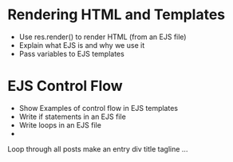 # Rendering HTML and Templates

* Use res.render() to render HTML (from an EJS file)
* Explain what EJS is and why we use it
* Pass variables to EJS templates

# EJS Control Flow

* Show Examples of control flow in EJS templates
* Write if statements in an EJS file
* Write loops in an EJS file
* 
Loop through all posts
    make an entry div
    title
    tagline
    ...